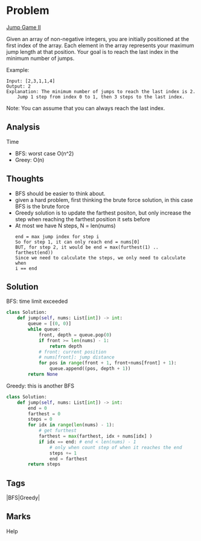 # Problem
[Jump Game II](https://leetcode.com/problems/jump-game-ii)

Given an array of non-negative integers, you are initially positioned at the first index of the array.
Each element in the array represents your maximum jump length at that position.
Your goal is to reach the last index in the minimum number of jumps.

Example:
```
Input: [2,3,1,1,4]
Output: 2
Explanation: The minimum number of jumps to reach the last index is 2.
    Jump 1 step from index 0 to 1, then 3 steps to the last index.
```
Note:
You can assume that you can always reach the last index.

## Analysis
Time
- BFS: worst case O(n^2)
- Greey: O(n)

## Thoughts
- BFS should be easier to think about. 
- given a hard problem, first thinking the brute force solution, in this case
  BFS is the brute force 
- Greedy solution is to update the farthest positon, but only increase the step when 
  reaching the farthest position it sets before 
- At most we have N steps, N = len(nums)
    ```
    end = max jump index for step i 
    So for step 1, it can only reach end = nums[0]
    BUT, for step 2, it would be end = max(furthest(1) .. farthest(end))
    Since we need to calculate the steps, we only need to calculate when
    i == end 
    ```

## Solution
BFS: time limit exceeded 
```python
class Solution:
    def jump(self, nums: List[int]) -> int:
        queue = [(0, 0)]
        while queue:
            front, depth = queue.pop(0)
            if front >= len(nums) - 1:
                return depth 
            # front: current position
            # nums[front]: jump distance 
            for pos in range(front + 1, front+nums[front] + 1):
                queue.append((pos, depth + 1))
        return None        
```
Greedy: this is another BFS
```python
class Solution:
    def jump(self, nums: List[int]) -> int:
        end = 0
        farthest = 0 
        steps = 0
        for idx in range(len(nums) - 1):
            # get furthest
            farthest = max(farthest, idx + nums[idx] ) 
            if idx == end: # end < len(nums) - 1
                # only when count step of when it reaches the end
                steps += 1
                end = farthest
        return steps 
```

## Tags
|BFS|Greedy|

## Marks
Help

[comment]: <timestamp:2019-06-10>
